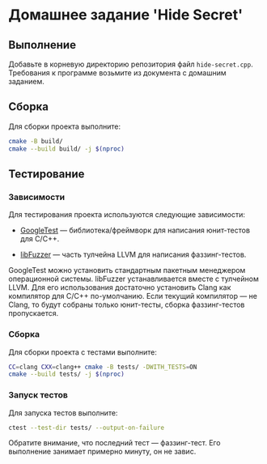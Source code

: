 # Домашнее задание 'Hide Secret'

## Выполнение

Добавьте в корневую директорию репозитория файл `hide-secret.cpp`.
Требования к программе возьмите из документа с домашним заданием.

## Сборка

Для сборки проекта выполните:

```sh
cmake -B build/
cmake --build build/ -j $(nproc)
```

## Тестирование

### Зависимости

Для тестирования проекта используются следующие зависимости:

* [GoogleTest](https://github.com/google/googletest) &mdash; библиотека/фреймворк
  для написания юнит-тестов для C/C++.

* [libFuzzer](https://llvm.org/docs/LibFuzzer.html) &mdash; часть тулчейна
  LLVM для написания фаззинг-тестов.

GoogleTest можно установить стандартным пакетным менеджером операционной системы.
libFuzzer устанавливается вместе с тулчейном LLVM.
Для его использования достаточно установить Clang как компилятор для C/C++
по-умолчанию.
Если текущий компилятор &mdash; не Clang, то будут собраны только юнит-тесты,
сборка фаззинг-тестов пропускается.

### Сборка

Для сборки проекта с тестами выполните:

```sh
CC=clang CXX=clang++ cmake -B tests/ -DWITH_TESTS=ON
cmake --build tests/ -j $(nproc)
```

### Запуск тестов

Для запуска тестов выполните:

```sh
ctest --test-dir tests/ --output-on-failure
```

Обратите внимание, что последний тест &mdash; фаззинг-тест.
Его выполнение занимает примерно минуту, он не завис.
